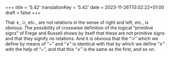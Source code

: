 +++
title = '5.42'
translationKey = '5.42'
date = 2023-11-26T13:02:22+01:00
draft = false
+++

That ∨, ⊃, etc., are not relations in the sense of right and left, etc., is obvious.
The possibility of crosswise definition of the logical “primitive signs” of Frege and Russell shows by itself that these are not primitive signs and that they signify no relations.
And it is obvious that the “⊃” which we define by means of “~” and “∨” is identical with that by which we define “∨” with the help of “~”, and that this “∨” is the same as the first, and so on.

